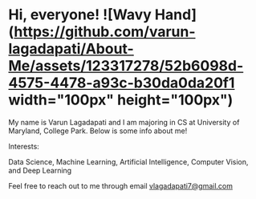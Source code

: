 # Hi, everyone! ![Wavy Hand](https://github.com/varun-lagadapati/About-Me/assets/123317278/52b6098d-4575-4478-a93c-b30da0da20f1 width="100px" height="100px")

My name is Varun Lagadapati and I am majoring in CS at University of Maryland, College Park. Below is some info about me!

Interests:

Data Science, Machine Learning, Artificial Intelligence, Computer Vision, and Deep Learning

Feel free to reach out to me through email vlagadapati7@gmail.com
